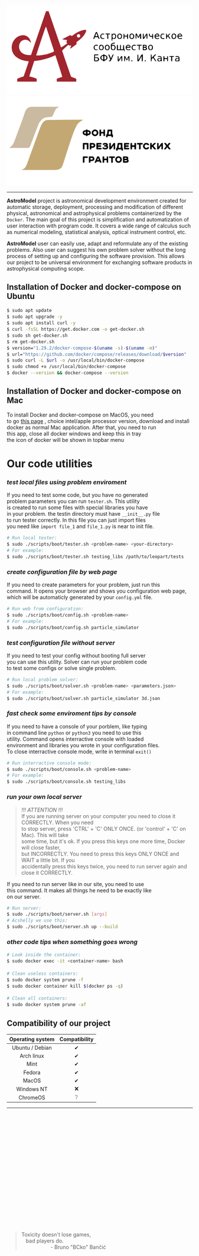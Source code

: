 <p align="center">
  <a href="https://astromodel.ru">
    <img alt="Astromodel logo" src="./configurator/static/images/logo.svg">
    <img alt="Presidential grand" src="./configurator/static/images/fond.svg">
  </a>
</p>

------------------------------------------

**AstroModel** project is astronomical development environment created for automatic storage,
deployment, processing and modification of different physical, astronomical and astrophysical
problems containerized by the `Docker`. The main goal of this project is simplification and
automatization of user interaction with program code. It covers a wide range of calculus such as
numerical modeling, statistical analysis, optical instrument control, etc.

**AstroModel** user can easily
use, adapt and reformulate any of the existing problems. Also user can suggest his own problem solver
without the long process of setting up and configuring the software provision. This allows our project
to be universal environment for exchanging software products in astrophysical computing scope.


## Installation of Docker and docker-compose on Ubuntu ##

```bash
$ sudo apt update
$ sudo apt upgrade -y
$ sudo apt install curl -y
$ curl -fsSL https://get.docker.com -o get-docker.sh
$ sudo sh get-docker.sh
$ rm get-docker.sh
$ version="1.29.2/docker-compose-$(uname -s)-$(uname -m)"
$ url="https://github.com/docker/compose/releases/download/$version"
$ sudo curl -L $url -o /usr/local/bin/docker-compose
$ sudo chmod +x /usr/local/bin/docker-compose
$ docker --version && docker-compose --version
```
## Installation of Docker and docker-compose on Mac ##
To install Docker and docker-compose on MacOS, you need<br>
to go [this page](https://docs.docker.com/docker-for-mac/install/)
, choice intel/apple processor version, download and install<br>
docker as normal Mac application. After that, you need to run<br>
this app, close all docker windows and keep this in tray<br>
the icon of docker will be shown in topbar menu<br>

# Our code utilities #

### *test local files using problem enviroment* ###
If you need to test some code, but you have no generated <br>
problem parameters you can run `tester.sh`. This utility <br>
is created to run some files with special libraries you have <br>
in your problem. the testin directory must have `__init__.py` file <br>
to run tester correctly. In this file you can just import files <br>
you need like `import file_1` and `file_1.py` is near to init file. <br>
```bash
# Run local tester:
$ sudo ./scripts/boot/tester.sh <problem-name> <your-directory>
# For example:
$ sudo ./scripts/boot/tester.sh testing_libs /path/to/leopart/tests
```

### *create configuration file by web page* ###
If you need to create parameters for your problem, just run this <br>
command. It opens your browser and shows you configuration web page, <br>
which will be automaticly generated by your `config.yml` file. <br>
```bash
# Run web from configuration:
$ sudo ./scripts/boot/config.sh <problem-name>
# For example:
$ sudo ./scripts/boot/config.sh particle_simulator
```

### *test configuration file without server* ###
If you need to test your config without booting full server <br>
you can use this utility. Solver can run your problem code <br>
to test some configs or solve single problem. <br>
```bash
# Run local problem solver:
$ sudo ./scripts/boot/solver.sh <problem-name> <parameters.json>
# For example:
$ sudo ./scripts/boot/solver.sh particle_simulator 3d.json
```

### *fast check some enviroment tips by console* ###
If you need to have a console of your porblem, like typing <br>
in command line `python` or `python3` you need to use this <br>
utility. Command opens interractive console with loaded <br>
environment and libraries you wrote in your configuration files. <br>
To close interractive console mode, write in terminal `exit()` <br>
```bash
# Run interractive console mode:
$ sudo ./scripts/boot/console.sh <problem-name>
# For example:
$ sudo ./scripts/boot/console.sh testing_libs
```

### *run your own local server* ###
> *!!! ATTENTION !!!* <br>
> If you are running server on your computer you need to close it CORRECTLY. When you need <br>
> to stop server, press 'CTRL' + 'C' ONLY ONCE. (or 'control' + 'C' on Mac). This will take <br>
> some time, but it's ok. If you press this keys one more time, Docker will close faster, <br>
> but INCORRECTLY. You need to press this keys ONLY ONCE and WAIT a little bit. If you <br>
> accidentally press this keys twice, you need to run server again and close it CORRECTLY. <br>

If you need to run server like in our site, you need to use <br>
this command. It makes all things he need to be exactly like <br>
on our server. <br>

```bash
# Run server:
$ sudo ./scripts/boot/server.sh [args]
# Acshelly we use this:
$ sudo ./scripts/boot/server.sh up --build
```

### *other code tips when something goes wrong* ###

```bash
# Look inside the container:
$ sudo docker exec -it <container-name> bash

# Clean useless containers:
$ sudo docker system prune -f
$ sudo docker container kill $(docker ps -q)

# Clean all containers:
$ sudo docker system prune -af
```

## Compatibility of our project ##

| **Operating system** | **Compatibility** |
|:--------------------:|:-----------------:|
|    Ubuntu / Debian   |          ✔        |
|      Arch linux      |          ✔        |
|         Mint         |          ✔        |
|        Fedora        |          ✔        |
|         MacOS        |          ✔        |
|      Windows NT      |         ❌        |
|       ChromeOS       |         ❔        |

-----------------------------------------

<br><br><br><br><br><br><br><br><br><br><br><br><br><br><br><br><br><br>

> Toxicity doesn't lose games, <br>
> &nbsp;&nbsp;&nbsp;bad players do. <br>
> &nbsp;&nbsp;&nbsp;&nbsp;&nbsp;&nbsp;&nbsp;&nbsp;&nbsp;&nbsp;&nbsp;&nbsp;&nbsp;&nbsp;&nbsp;&nbsp;&nbsp;&nbsp;&nbsp;&nbsp;\- Bruno "BCko" Bančić

